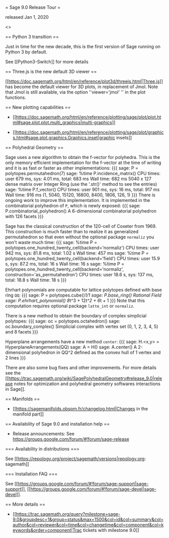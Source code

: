 = Sage 9.0 Release Tour =

released Jan 1, 2020

<<TableOfContents>>

== Python 3 transition ==

Just in time for the new decade, this is the first version of Sage running on Python 3 by default. 

See [[Python3-Switch]] for more details

== Three.js is the new default 3D viewer ==

[[https://doc.sagemath.org/html/en/reference/plot3d/threejs.html|Three.js]] has become the default viewer for 3D plots, in replacement of Jmol. Note that Jmol is still available, via the option ''viewer='jmol' '' in the plot functions. 

== New plotting capabilities ==

* [[https://doc.sagemath.org/html/en/reference/plotting/sage/plot/plot.html#sage.plot.plot.multi_graphics|multi-graphics]]

* [[https://doc.sagemath.org/html/en/reference/plotting/sage/plot/graphics.html#sage.plot.graphics.Graphics.inset|graphic insets]]

== Polyhedral Geometry ==

Sage uses a new algorithm to obtain the f-vector for polyhedra. This is the only memory efficient implementation for the f-vector at the time of writing and it is as fast or faster as other implementations:
{{{
sage: P = polytopes.permutahedron(7)
sage: %time P.incidence_matrix()
CPU times: user 679 ms, sys: 4.01 ms, total: 683 ms
Wall time: 682 ms
5040 x 127 dense matrix over Integer Ring (use the '.str()' method to see the entries)
sage: %time P.f_vector()
CPU times: user 901 ms, sys: 16 ms, total: 917 ms
Wall time: 916 ms
(1, 5040, 15120, 16800, 8400, 1806, 126, 1)
}}}
There is ongoing work to improve this implementation. It is implemented in the combinatorial polyhedron of `P`, which is newly exposed:
{{{
sage: P.combinatorial_polyhedron()
A 6-dimensional combinatorial polyhedron with 126 facets
}}}

Sage has the classical construction of the 120-cell of Coxeter from 1969.
This construction is much faster than to realize it as generalized permutahedron so that even without the optional package `normaliz` you won't waste much time:
{{{
sage: %time P = polytopes.one_hundred_twenty_cell(backend='normaliz')
CPU times: user 942 ms, sys: 81.8 ms, total: 1.02 s
Wall time: 457 ms
sage: %time P = polytopes.one_hundred_twenty_cell(backend='field')
CPU times: user 15.9 s, sys: 87.2 ms, total: 16 s
Wall time: 16 s
sage: %time P = polytopes.one_hundred_twenty_cell(backend='normaliz', construction='as_permutahedron')
CPU times: user 18.6 s, sys: 137 ms, total: 18.8 s
Wall time: 18 s
}}}

Ehrhart polynomials are computable for lattice polytopes defined with base ring `QQ`:
{{{
sage: P = polytopes.cube()*1/1
sage: P.base_ring()
Rational Field
sage: P.ehrhart_polynomial()
8*t^3 + 12*t^2 + 6*t + 1
}}}
Note that this computation requires optional package `latte_int` or `normaliz`.

There is a new method to obtain the boundary of complex simplicial polytopes:
{{{
sage: oc = polytopes.octahedron()
sage: oc.boundary_complex()
Simplicial complex with vertex set (0, 1, 2, 3, 4, 5) and 8 facets
}}}

Hyperplane arrangements have a new method `center`:
{{{
sage: H.<x,y> = HyperplaneArrangements(QQ)
sage: A = H()
sage: A.center()
A 2-dimensional polyhedron in QQ^2 defined as the convex hull of 1 vertex and 2 lines
}}}

There are also some bug fixes and other improvements. For more details see the [[https://trac.sagemath.org/wiki/SagePolyhedralGeometry#release_9.0|release notes for optimization and polyhedral geometry softwares interactions in Sage]].

== Manifolds ==

* [[https://sagemanifolds.obspm.fr/changelog.html|Changes in the manifold part]]

== Availability of Sage 9.0 and installation help ==

* Release announcements: See https://groups.google.com/forum/#!forum/sage-release

=== Availability in distributions ===

See [[https://repology.org/project/sagemath/versions|repology.org: sagemath]]

=== Installation FAQ ===

See [[https://groups.google.com/forum/#!forum/sage-support|sage-support]], [[https://groups.google.com/forum/#!forum/sage-devel|sage-devel]].

== More details ==

* [[https://trac.sagemath.org/query?milestone=sage-9.0&groupdesc=1&group=status&max=1500&col=id&col=summary&col=author&col=reviewer&col=time&col=changetime&col=component&col=keywords&order=component|Trac tickets with milestone 9.0]]
